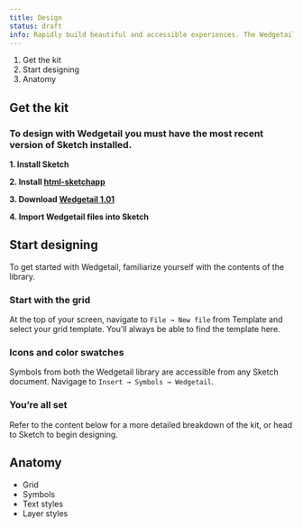 ```yaml
---
title: Design
status: draft
info: Rapidly build beautiful and accessible experiences. The Wedgetail kit contains all resources you need to get started.
---
```


1. Get the kit
2. Start designing
3. Anatomy


## Get the kit

### To design with Wedgetail you must have the most recent version of Sketch installed.

**1. Install Sketch**

**2. Install [html-sketchapp](https://github.com/html-sketchapp/html-sketchapp/releases/)**

**3. Download [Wedgetail 1.01](sketch/page.asketch.json)**

**4. Import Wedgetail files into Sketch**


## Start designing

To get started with Wedgetail, familiarize yourself with the contents of the library.

### Start with the grid

At the top of your screen, navigate to `File → New file` from Template and select your grid template. You’ll always be able to find the template here.

### Icons and color swatches

Symbols from both the Wedgetail library are accessible from any Sketch document. Navigage to `Insert → Symbols → Wedgetail`.

### You’re all set

Refer to the content below for a more detailed breakdown of the kit, or head to Sketch to begin designing.


## Anatomy

- Grid
- Symbols
- Text styles
- Layer styles